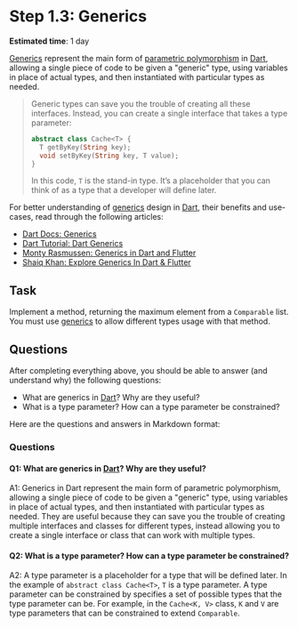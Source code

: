 Step 1.3: Generics
==================

**Estimated time**: 1 day

[Generics][1] represent the main form of [parametric polymorphism][2] in [Dart], allowing a single piece of code to be given a "generic" type, using variables in place of actual types, and then instantiated with particular types as needed.

> Generic types can save you the trouble of creating all these interfaces. Instead, you can create a single interface that takes a type parameter:
> ```dart
> abstract class Cache<T> {
>   T getByKey(String key);
>   void setByKey(String key, T value);
> }
> ```
> In this code, `T` is the stand-in type. It’s a placeholder that you can think of as a type that a developer will define later.

For better understanding of [generics][3] design in [Dart], their benefits and use-cases, read through the following articles:
- [Dart Docs: Generics][3]
- [Dart Tutorial: Dart Generics][4]
- [Monty Rasmussen: Generics in Dart and Flutter][5]
- [Shaiq Khan: Explore Generics In Dart & Flutter][6]




## Task

Implement a method, returning the maximum element from a `Comparable` list. You must use [generics][3] to allow different types usage with that method.




## Questions

After completing everything above, you should be able to answer (and understand why) the following questions:
- What are generics in [Dart]? Why are they useful?
- What is a type parameter? How can a type parameter be constrained?




[Dart]: https://dart.dev

[1]: https://en.wikipedia.org/wiki/Generic_programming
[2]: https://en.wikipedia.org/wiki/Parametric_polymorphism
[3]: https://dart.dev/language/generics
[4]: https://www.darttutorial.org/dart-tutorial/dart-generics
[5]: https://dart.academy/generics-in-dart-and-flutter
[6]: https://medium.flutterdevs.com/explore-generics-in-dart-flutter-6dd62b6f3ed4


Here are the questions and answers in Markdown format:

### Questions

#### Q1: What are generics in [Dart]? Why are they useful?

A1: Generics in Dart represent the main form of parametric polymorphism, allowing a single piece of code to be given a "generic" type, using variables in place of actual types, and then instantiated with particular types as needed. They are useful because they can save you the trouble of creating multiple interfaces and classes for different types, instead allowing you to create a single interface or class that can work with multiple types.

#### Q2: What is a type parameter? How can a type parameter be constrained?

A2: A type parameter is a placeholder for a type that will be defined later. In the example of `abstract class Cache<T>`, `T` is a type parameter. A type parameter can be constrained by specifies a set of possible types that the type parameter can be. For example, in the `Cache<K, V>` class, `K` and `V` are type parameters that can be constrained to extend `Comparable`.